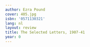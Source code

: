```yaml
---
author: Ezra Pound
cover: 405.jpg
isbn: '0571130321'
lang: nl
layout: review
title: The Selected Letters, 1907-41
year: 0
---
```


